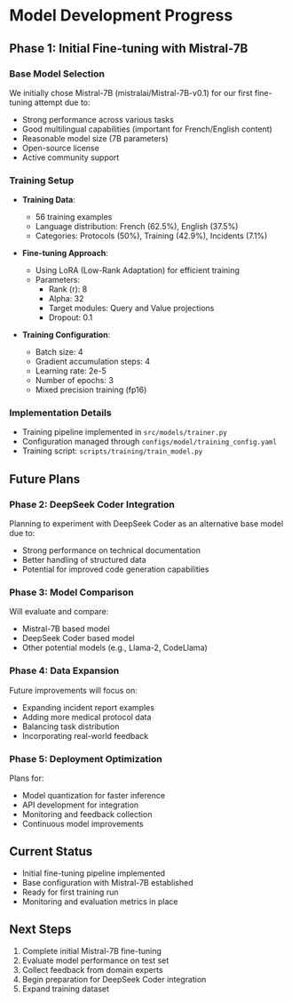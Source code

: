 # Model Development Progress

## Phase 1: Initial Fine-tuning with Mistral-7B

### Base Model Selection
We initially chose Mistral-7B (mistralai/Mistral-7B-v0.1) for our first fine-tuning attempt due to:
- Strong performance across various tasks
- Good multilingual capabilities (important for French/English content)
- Reasonable model size (7B parameters)
- Open-source license
- Active community support

### Training Setup
- **Training Data**:
  - 56 training examples
  - Language distribution: French (62.5%), English (37.5%)
  - Categories: Protocols (50%), Training (42.9%), Incidents (7.1%)

- **Fine-tuning Approach**:
  - Using LoRA (Low-Rank Adaptation) for efficient training
  - Parameters:
    - Rank (r): 8
    - Alpha: 32
    - Target modules: Query and Value projections
    - Dropout: 0.1

- **Training Configuration**:
  - Batch size: 4
  - Gradient accumulation steps: 4
  - Learning rate: 2e-5
  - Number of epochs: 3
  - Mixed precision training (fp16)

### Implementation Details
- Training pipeline implemented in `src/models/trainer.py`
- Configuration managed through `configs/model/training_config.yaml`
- Training script: `scripts/training/train_model.py`

## Future Plans

### Phase 2: DeepSeek Coder Integration
Planning to experiment with DeepSeek Coder as an alternative base model due to:
- Strong performance on technical documentation
- Better handling of structured data
- Potential for improved code generation capabilities

### Phase 3: Model Comparison
Will evaluate and compare:
- Mistral-7B based model
- DeepSeek Coder based model
- Other potential models (e.g., Llama-2, CodeLlama)

### Phase 4: Data Expansion
Future improvements will focus on:
- Expanding incident report examples
- Adding more medical protocol data
- Balancing task distribution
- Incorporating real-world feedback

### Phase 5: Deployment Optimization
Plans for:
- Model quantization for faster inference
- API development for integration
- Monitoring and feedback collection
- Continuous model improvements

## Current Status
- Initial fine-tuning pipeline implemented
- Base configuration with Mistral-7B established
- Ready for first training run
- Monitoring and evaluation metrics in place

## Next Steps
1. Complete initial Mistral-7B fine-tuning
2. Evaluate model performance on test set
3. Collect feedback from domain experts
4. Begin preparation for DeepSeek Coder integration
5. Expand training dataset
